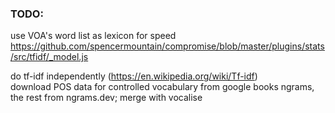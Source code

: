 ### TODO:  
use VOA's word list as lexicon for speed  
https://github.com/spencermountain/compromise/blob/master/plugins/stats/src/tfidf/_model.js  

do tf-idf independently (https://en.wikipedia.org/wiki/Tf-idf)  
download POS data for controlled vocabulary from google books ngrams, the rest from ngrams.dev; merge with vocalise  
